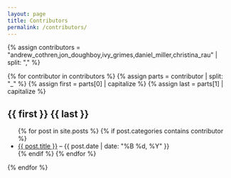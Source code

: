 ```yaml
---
layout: page
title: Contributors
permalink: /contributors/
---
```


{% assign contributors = "andrew_cothren,jon_doughboy,ivy_grimes,daniel_miller,christina_rau" | split: "," %}

{% for contributor in contributors %}
  {% assign parts = contributor | split: "_" %}
  {% assign first = parts[0] | capitalize %}
  {% assign last = parts[1] | capitalize %}
## {{ first }} {{ last }}

<ul>
  {% for post in site.posts %}
    {% if post.categories contains contributor %}
      <li>
        <a href="{{ post.url }}">{{ post.title }}</a> – {{ post.date | date: "%B %d, %Y" }}
      </li>
    {% endif %}
  {% endfor %}
</ul>

{% endfor %}
